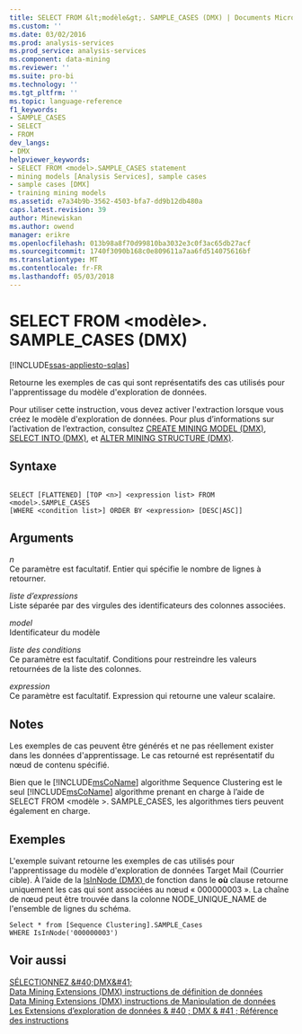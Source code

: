 ```yaml
---
title: SELECT FROM &lt;modèle&gt;. SAMPLE_CASES (DMX) | Documents Microsoft
ms.custom: ''
ms.date: 03/02/2016
ms.prod: analysis-services
ms.prod_service: analysis-services
ms.component: data-mining
ms.reviewer: ''
ms.suite: pro-bi
ms.technology: ''
ms.tgt_pltfrm: ''
ms.topic: language-reference
f1_keywords:
- SAMPLE_CASES
- SELECT
- FROM
dev_langs:
- DMX
helpviewer_keywords:
- SELECT FROM <model>.SAMPLE_CASES statement
- mining models [Analysis Services], sample cases
- sample cases [DMX]
- training mining models
ms.assetid: e7a34b9b-3562-4503-bfa7-dd9b12db480a
caps.latest.revision: 39
author: Minewiskan
ms.author: owend
manager: erikre
ms.openlocfilehash: 013b98a8f70d99810ba3032e3c0f3ac65db27acf
ms.sourcegitcommit: 1740f3090b168c0e809611a7aa6fd514075616bf
ms.translationtype: MT
ms.contentlocale: fr-FR
ms.lasthandoff: 05/03/2018
---
```

# <a name="select-from-ltmodelgtsamplecases-dmx"></a>SELECT FROM &lt;modèle&gt;. SAMPLE_CASES (DMX)
[!INCLUDE[ssas-appliesto-sqlas](../includes/ssas-appliesto-sqlas.md)]

  Retourne les exemples de cas qui sont représentatifs des cas utilisés pour l'apprentissage du modèle d'exploration de données.  
  
 Pour utiliser cette instruction, vous devez activer l'extraction lorsque vous créez le modèle d'exploration de données. Pour plus d’informations sur l’activation de l’extraction, consultez [CREATE MINING MODEL &#40;DMX&#41;](../dmx/create-mining-model-dmx.md), [SELECT INTO &#40;DMX&#41;](../dmx/select-into-dmx.md), et [ALTER MINING STRUCTURE &#40;DMX&#41;](../dmx/alter-mining-structure-dmx.md).  
  
## <a name="syntax"></a>Syntaxe  
  
```  
  
SELECT [FLATTENED] [TOP <n>] <expression list> FROM <model>.SAMPLE_CASES  
[WHERE <condition list>] ORDER BY <expression> [DESC|ASC]]  
```  
  
## <a name="arguments"></a>Arguments  
 *n*  
 Ce paramètre est facultatif. Entier qui spécifie le nombre de lignes à retourner.  
  
 *liste d’expressions*  
 Liste séparée par des virgules des identificateurs des colonnes associées.  
  
 *model*  
 Identificateur du modèle  
  
 *liste des conditions*  
 Ce paramètre est facultatif. Conditions pour restreindre les valeurs retournées de la liste des colonnes.  
  
 *expression*  
 Ce paramètre est facultatif. Expression qui retourne une valeur scalaire.  
  
## <a name="remarks"></a>Notes  
 Les exemples de cas peuvent être générés et ne pas réellement exister dans les données d'apprentissage. Le cas retourné est représentatif du nœud de contenu spécifié.  
  
 Bien que le [!INCLUDE[msCoName](../includes/msconame-md.md)] algorithme Sequence Clustering est le seul [!INCLUDE[msCoName](../includes/msconame-md.md)] algorithme prenant en charge à l’aide de SELECT FROM \<modèle >. SAMPLE_CASES, les algorithmes tiers peuvent également en charge.  
  
## <a name="examples"></a>Exemples  
 L'exemple suivant retourne les exemples de cas utilisés pour l'apprentissage du modèle d'exploration de données Target Mail (Courrier cible). À l’aide de la [IsInNode &#40;DMX&#41; ](../dmx/isinnode-dmx.md) de fonction dans le **où** clause retourne uniquement les cas qui sont associées au nœud « 000000003 ». La chaîne de nœud peut être trouvée dans la colonne NODE_UNIQUE_NAME de l'ensemble de lignes du schéma.  
  
```  
Select * from [Sequence Clustering].SAMPLE_Cases  
WHERE IsInNode('000000003')  
```  
  
## <a name="see-also"></a>Voir aussi  
 [SÉLECTIONNEZ &AMP;#40;DMX&AMP;#41;](../dmx/select-dmx.md)   
 [Data Mining Extensions &#40;DMX&#41; instructions de définition de données](../dmx/dmx-statements-data-definition.md)   
 [Data Mining Extensions &#40;DMX&#41; instructions de Manipulation de données](../dmx/dmx-statements-data-manipulation.md)   
 [Les Extensions d’exploration de données & #40 ; DMX & #41 ; Référence des instructions](../dmx/data-mining-extensions-dmx-statements.md)  
  
  
